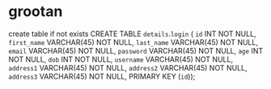 # grootan

create table if not exists
CREATE TABLE `details`.`login` (
  `id` INT NOT NULL,
  `first_name` VARCHAR(45) NOT NULL,
  `last_name` VARCHAR(45) NOT NULL,
  `email` VARCHAR(45) NOT NULL,
  `password` VARCHAR(45) NOT NULL,
  `age` INT NOT NULL,
  `dob` INT NOT NULL,
  `username` VARCHAR(45) NOT NULL,
  `address1` VARCHAR(45) NOT NULL,
  `address2` VARCHAR(45) NOT NULL,
  `address3` VARCHAR(45) NOT NULL,
  PRIMARY KEY (`id`));
